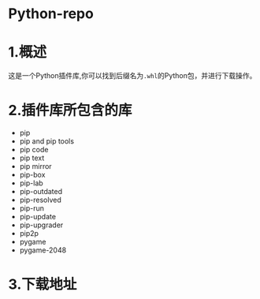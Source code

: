 ﻿# Python-repo
# 1.概述
这是一个Python插件库,你可以找到后缀名为`.whl`的Python包，并进行下载操作。
# 2.插件库所包含的库
- pip
- pip and pip tools
- pip code
- pip text
- pip mirror
- pip-box
- pip-lab
- pip-outdated
- pip-resolved
- pip-run
- pip-update
- pip-upgrader
- pip2p
- pygame
- pygame-2048

# 3.下载地址

